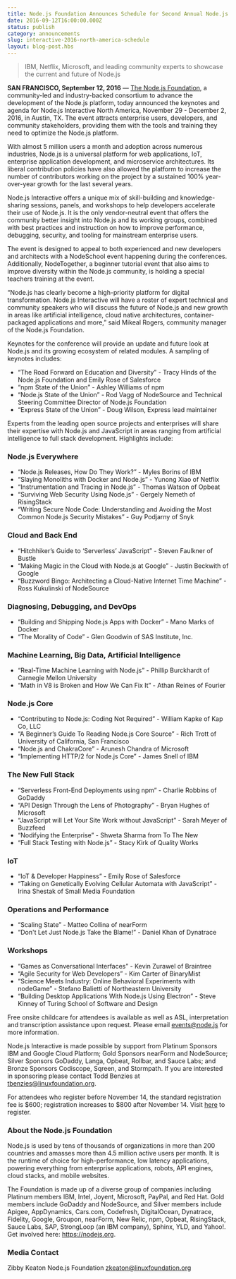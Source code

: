 ```yaml
---
title: Node.js Foundation Announces Schedule for Second Annual Node.js Interactive North America
date: 2016-09-12T16:00:00.000Z
status: publish
category: announcements
slug: interactive-2016-north-america-schedule
layout: blog-post.hbs
---
```


> IBM, Netflix, Microsoft, and leading community experts to showcase the current and future of Node.js

**SAN FRANCISCO, September 12, 2016** — [The Node.js Foundation](https://foundation.nodejs.org/), a community-led and industry-backed consortium to advance the development of the Node.js platform, today announced the keynotes and agenda for Node.js Interactive North America, November 29 - December 2, 2016, in Austin, TX. The event attracts enterprise users, developers, and community stakeholders, providing them with the tools and training they need to optimize the Node.js platform.

With almost 5 million users a month and adoption across numerous industries, Node.js is a universal platform for web applications, IoT, enterprise application development, and microservice architectures. Its liberal contribution policies have also allowed the platform to increase the number of contributors working on the project by a sustained 100% year-over-year growth for the last several years.

Node.js Interactive offers a unique mix of skill-building and knowledge-sharing sessions, panels, and workshops to help developers accelerate their use of Node.js. It is the only vendor-neutral event that offers the community better insight into Node.js and its working groups, combined with best practices and instruction on how to improve performance, debugging, security, and tooling for mainstream enterprise users.

The event is designed to appeal to both experienced and new developers and architects with a NodeSchool event happening during the conferences. Additionally, NodeTogether, a beginner tutorial event that also aims to improve diversity within the Node.js community, is holding a special teachers training at the event.

“Node.js has clearly become a high-priority platform for digital transformation. Node.js Interactive will have a roster of expert technical and community speakers who will discuss the future of Node.js and new growth in areas like artificial intelligence, cloud native architectures, container-packaged applications and more,” said Mikeal Rogers, community manager of the Node.js Foundation.

Keynotes for the conference will provide an update and future look at Node.js and its growing ecosystem of related modules. A sampling of keynotes includes:

* “The Road Forward on Education and Diversity” - Tracy Hinds of the Node.js Foundation and Emily Rose of Salesforce
* “npm State of the Union” - Ashley Williams of npm
* “Node.js State of the Union” - Rod Vagg of NodeSource and Technical Steering Committee Director of Node.js Foundation
* “Express State of the Union” - Doug Wilson, Express lead maintainer

Experts from the leading open source projects and enterprises will share their expertise with Node.js and JavaScript in areas ranging from artificial intelligence to full stack development. Highlights include:

### Node.js Everywhere

* “Node.js Releases, How Do They Work?” - Myles Borins of IBM
* “Slaying Monoliths with Docker and Node.js” - Yunong Xiao of Netflix
* “Instrumentation and Tracing in Node.js” - Thomas Watson of Opbeat
* “Surviving Web Security Using Node.js” - Gergely Nemeth of RisingStack
* “Writing Secure Node Code: Understanding and Avoiding the Most Common Node.js Security Mistakes” - Guy Podjarny of Snyk

### Cloud and Back End

* “Hitchhiker’s Guide to ‘Serverless’ JavaScript” - Steven Faulkner of Bustle
* “Making Magic in the Cloud with Node.js at Google” - Justin Beckwith of Google
* “Buzzword Bingo: Architecting a Cloud-Native Internet Time Machine” - Ross Kukulinski of NodeSource

### Diagnosing, Debugging, and DevOps

* “Building and Shipping Node.js Apps with Docker” - Mano Marks of Docker
* “The Morality of Code” - Glen Goodwin of SAS Institute, Inc.

### Machine Learning, Big Data, Artificial Intelligence

* “Real-Time Machine Learning with Node.js” - Phillip Burckhardt of Carnegie Mellon University
* “Math in V8 is Broken and How We Can Fix It” - Athan Reines of Fourier

### Node.js Core

* “Contributing to Node.js: Coding Not Required” - William Kapke of Kap Co, LLC
* “A Beginner’s Guide To Reading Node.js Core Source” - Rich Trott of University of California, San Francisco
* “Node.js and ChakraCore” - Arunesh Chandra of Microsoft
* “Implementing HTTP/2 for Node.js Core” - James Snell of IBM

### The New Full Stack

* “Serverless Front-End Deployments using npm” - Charlie Robbins of GoDaddy
* “API Design Through the Lens of Photography” - Bryan Hughes of Microsoft
* “JavaScript will Let Your Site Work without JavaScript” - Sarah Meyer of Buzzfeed
* “Nodifying the Enterprise” - Shweta Sharma from To The New
* “Full Stack Testing with Node.js” - Stacy Kirk of Quality Works

### IoT

* “IoT & Developer Happiness” - Emily Rose of Salesforce
* “Taking on Genetically Evolving Cellular Automata with JavaScript” - Irina Shestak of Small Media Foundation

### Operations and Performance

* “Scaling State” - Matteo Collina of nearForm
* “Don't Let Just Node.js Take the Blame!” - Daniel Khan of Dynatrace

### Workshops

* “Games as Conversational Interfaces” - Kevin Zurawel of Braintree
* “Agile Security for Web Developers” - Kim Carter of BinaryMist
* “Science Meets Industry: Online Behavioral Experiments with nodeGame” - Stefano Balietti of Northeastern University
* “Building Desktop Applications With Node.js Using Electron” - Steve Kinney of Turing School of Software and Design

Free onsite childcare for attendees is available as well as ASL, interpretation and transcription assistance upon request. Please email events@node.js for more information.

Node.js Interactive is made possible by support from Platinum Sponsors IBM and Google Cloud Platform; Gold Sponsors nearForm and NodeSource; Silver Sponsors GoDaddy, Langa, Opbeat, Rollbar, and Sauce Labs; and Bronze Sponsors Codiscope, Sqreen, and Stormpath. If you are interested in sponsoring please contact Todd Benzies at tbenzies@linuxfoundation.org.

For attendees who register before November 14, the standard registration fee is $600; registration increases to $800 after November 14. Visit [here](http://events.linuxfoundation.org/events/node-interactive) to register.

### About the Node.js Foundation

Node.js is used by tens of thousands of organizations in more than 200 countries and amasses more than 4.5 million active users per month. It is the runtime of choice for high-performance, low latency applications, powering everything from enterprise applications, robots, API engines, cloud stacks, and mobile websites.

The Foundation is made up of a diverse group of companies including Platinum members IBM, Intel, Joyent, Microsoft, PayPal, and Red Hat. Gold members include GoDaddy and NodeSource, and Silver members include Apigee, AppDynamics, Cars.com, Codefresh, DigitalOcean, Dynatrace, Fidelity, Google, Groupon, nearForm, New Relic, npm, Opbeat, RisingStack, Sauce Labs, SAP, StrongLoop (an IBM company), Sphinx, YLD, and Yahoo!. Get involved here: https://nodejs.org.

### Media Contact

Zibby Keaton
Node.js Foundation
zkeaton@linuxfoundation.org
